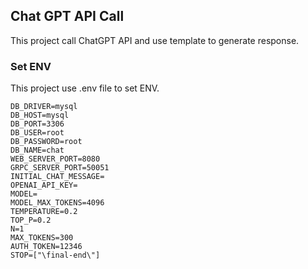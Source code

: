## Chat GPT API Call

This project call ChatGPT API and use template to generate response.



### Set ENV

This project use .env file to set ENV.

    DB_DRIVER=mysql
    DB_HOST=mysql
    DB_PORT=3306
    DB_USER=root
    DB_PASSWORD=root
    DB_NAME=chat
    WEB_SERVER_PORT=8080
    GRPC_SERVER_PORT=50051
    INITIAL_CHAT_MESSAGE=
    OPENAI_API_KEY=
    MODEL=
    MODEL_MAX_TOKENS=4096
    TEMPERATURE=0.2
    TOP_P=0.2
    N=1
    MAX_TOKENS=300
    AUTH_TOKEN=12346
    STOP=["\final-end\"]